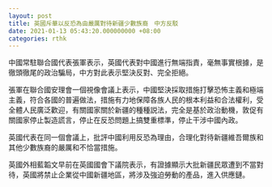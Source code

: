 ```yaml
---
layout: post
title: 英國斥華以反恐為由嚴厲對待新疆少數族裔　中方反駁
date: 2021-01-13 05:43:20.000000000 +08:00
categories: rthk
---
```


中國常駐聯合國代表張軍表示，英國代表對中國進行無端指責，毫無事實根據，是徹頭徹尾的政治騙局，中方對此表示堅決反對、完全拒絕。

張軍在聯合國安理會一個視像會議上表示，中國堅決採取措施打擊恐怖主義和極端主義，符合各國的普遍做法，措施有力地保障各族人民的根本利益和合法權利，受全體人民廣泛歡迎，有關國家關於新疆的種種説法，完全是基於政治動機，敦促有關國家停止製造謊言，停止在反恐問題上搞雙重標準，停止干涉中國內政。

英國代表在同一個會議上，批評中國利用反恐為理由，合理化對待新疆維吾爾族和其他少數族裔的嚴厲和不恰當措施。

英國外相藍韜文早前在英國國會下議院表示，有證據顯示大批新疆民眾遭到不當對待，英國將禁止企業從中國新疆地區，將涉及強迫勞動的產品，進入供應鏈。
